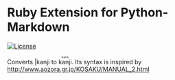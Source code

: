 Ruby Extension for Python-Markdown
==================================

[![License](https://img.shields.io/badge/License-BSD%202--Clause-orange.svg)](https://opensource.org/licenses/BSD-2-Clause)

Converts |kanji<kana> to <ruby><rb>kanji</rb><rp>(</rp><rt>kana</rt><rp>)</rp></ruby>.
Its syntax is inspired by http://www.aozora.gr.jp/KOSAKU/MANUAL_2.html

